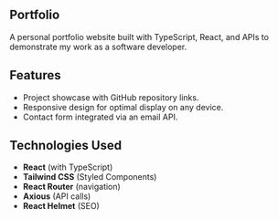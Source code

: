 ## Portfolio
A personal portfolio website built with TypeScript, React, and APIs to demonstrate my work as a software developer.

## Features
- Project showcase with GitHub repository links.
- Responsive design for optimal display on any device.
- Contact form integrated via an email API.

## Technologies Used
- **React** (with TypeScript)
- **Tailwind CSS** (Styled Components)
- **React Router** (navigation)
- **Axious** (API calls)
- **React Helmet** (SEO)
